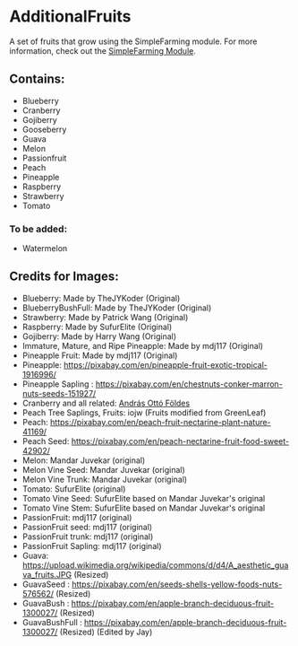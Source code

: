 # AdditionalFruits
A set of fruits that grow using the SimpleFarming module. For more information, check out the [SimpleFarming Module](https://github.com/Terasology/SimpleFarming).

## Contains:
 * Blueberry
 * Cranberry
 * Gojiberry
 * Gooseberry
 * Guava
 * Melon
 * Passionfruit
 * Peach
 * Pineapple
 * Raspberry
 * Strawberry
 * Tomato

### To be added:
 * Watermelon

## Credits for Images:
 * Blueberry: Made by TheJYKoder (Original)
 * BlueberryBushFull: Made by TheJYKoder (Original)
 * Strawberry: Made by Patrick Wang (Original)
 * Raspberry: Made by SufurElite (Original)
 * Gojiberry: Made by Harry Wang (Original)
 * Immature, Mature, and Ripe Pineapple: Made by mdj117 (Original)
 * Pineapple Fruit: Made by mdj117 (Original)
 * Pineapple: https://pixabay.com/en/pineapple-fruit-exotic-tropical-1916996/
 * Pineapple Sapling : https://pixabay.com/en/chestnuts-conker-marron-nuts-seeds-151927/
 * Cranberry and all related: [András Ottó Földes](https://github.com/andriii25)
 * Peach Tree Saplings, Fruits: iojw (Fruits modified from GreenLeaf)
 * Peach: https://pixabay.com/en/peach-fruit-nectarine-plant-nature-41169/
 * Peach Seed: https://pixabay.com/en/peach-nectarine-fruit-food-sweet-42902/
 * Melon: Mandar Juvekar (original)
 * Melon Vine Seed: Mandar Juvekar (original)
 * Melon Vine Trunk: Mandar Juvekar (original)
 * Tomato: SufurElite (original)
 * Tomato Vine Seed: SufurElite based on Mandar Juvekar's original
 * Tomato Vine Stem: SufurElite based on Mandar Juvekar's original
 * PassionFruit: mdj117 (original)
 * PassionFruit seed: mdj117 (original)
 * PassionFruit trunk: mdj117 (original)
 * PassionFruit Sapling: mdj117 (original)
 * Guava: https://upload.wikimedia.org/wikipedia/commons/d/d4/A_aesthetic_guava_fruits.JPG (Resized)
 * GuavaSeed : https://pixabay.com/en/seeds-shells-yellow-foods-nuts-576562/ (Resized)
 * GuavaBush : https://pixabay.com/en/apple-branch-deciduous-fruit-1300027/ (Resized)
 * GuavaBushFull : https://pixabay.com/en/apple-branch-deciduous-fruit-1300027/ (Resized) (Edited by Jay)
